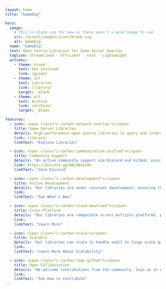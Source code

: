 ```yaml
---
layout: home
title: "GameDig"

hero:
  image:
    # This is blank svg for now as there wasn't a good image to use
    src: /assets/images/icons/blank.svg
    alt: GameDig
  name: "GameDig"
  text: Open Source Libraries for Game Server Queries
  tagline: Streamlined · Efficient · Fast · Lightweight
  actions:
    - theme: brand
      text: Get Involved
      link: /guide/
    - theme: alt
      text: Libraries
      link: /library/
      target: _blank
    - theme: alt
      text: Archive
      link: /archive/
      target: _blank

features:
  - icon: <span class="i-carbon:network-overlay"></span>
    title: Game Server Libraries
    details: High-performance open source libraries to query and interact with game servers.
    link: /library/
    linkText: "Explore Libraries"

  - icon: <span class="i-carbon:communication-unified"></span>
    title: Community Support
    details: "An active community support via Discord and GitHub, providing valuable insights and troubleshooting assistance."
    link: https://discord.gg/6WjmBsk2Xh
    linkText: "Join Discord"

  - icon: <span class="i-carbon:development"></span>
    title: Active Development
    details: "Our libraries are under constant development, ensuring they stay up-to-date with the latest game server technologies."
    link: 
    linkText: "See What's New"

  - icon: <span class="i-carbon:cloud-download"></span>
    title: Cross-Platform
    details: "Our libraries are compatible across multiple platforms, providing maximum flexibility for developers."
    link: 
    linkText: "Learn More"

  - icon: <span class="i-carbon:scale"></span>
    title: Scalable
    details: "Our libraries can scale to handle small to large scale game server querying needs with ease."
    link: 
    linkText: "Learn More About Scalability"

  - icon: <span class="i-carbon:logo-github"></span>
    title: Open Collaboration
    details: "We welcome contributions from the community. Join us in developing the next generation of game server libraries."
    link: 
    linkText: "See How to Contribute"
---
```

